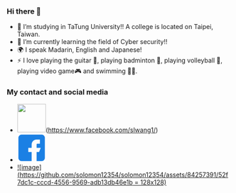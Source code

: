 ### Hi there 👋

- 🔭 I’m studying in TaTung University!! A college is located on Taipei, Taiwan.
- 🌱 I’m currently learning the field of Cyber security!!
- 🌍 I speak Madarin, English and Japanese!
- ⚡ I love playing the guitar 🎸, playing badminton 🏸, playing volleyball 🏐, playing video game🎮 and swimming 🏊‍♂️.

### My contact and social media
- <img src="https://github.com/solomon12354/solomon12354/assets/84257391/90bdbbf1-9d82-4e2f-b32b-40133a7aec73" width="64" height="64">(https://www.facebook.com/slwang1/)
- [![image](https://github.com/solomon12354/solomon12354/blob/main/facebook.png?raw=true)](https://www.facebook.com/slwang1/)
- [![image](https://github.com/solomon12354/solomon12354/assets/84257391/52f7dc1c-cccd-4556-9569-adb13db46e1b = 128x128)](https://www.instagram.com/shao_lei_900518/?hl=zh-tw)



<!--
**solomon12354/solomon12354** is a ✨ _special_ ✨ repository because its `README.md` (this file) appears on your GitHub profile.

Here are some ideas to get you started:

- 🔭 I’m currently working on ...
- 🌱 I’m currently learning ...
- 👯 I’m looking to collaborate on ...
- 🤔 I’m looking for help with ...
- 💬 Ask me about ...
- 📫 How to reach me: ...
- 😄 Pronouns: ...
- ⚡ Fun fact: ...
-->
